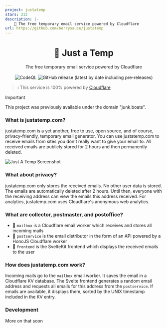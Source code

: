 ```yaml
---
project: justatemp
stars: 212
description: |-
    📮 The free temporary email service powered by Cloudflare 
url: https://github.com/berrysauce/justatemp
---
```


<h1 align="center">📮 Just a Temp</h1>
<p align="center">The free temporary email service powered by Cloudflare
  <br>
  </br>
  <img alt="CodeQL" src="https://github.com/berrysauce/justatemp/actions/workflows/github-code-scanning/codeql/badge.svg">
  <img alt="GitHub release (latest by date including pre-releases)" src="https://img.shields.io/github/v/release/berrysauce/junk.boats?color=blue&include_prereleases&label=latest%20release">
</p>

> ℹ️ This service is 100% powered by [Cloudflare](https://www.cloudflare.com/)

> [!IMPORTANT]
> This project was previously available under the domain "junk.boats".

### What is justatemp.com?
justatemp.com is a yet another, free to use, open source, and of course, privacy-friendly, temporary email generator. You can use justatemp.com to receive emails from sites you don't really want to give your email to. All received emails are publicly stored for 2 hours and then permanently deleted.

<img alt="Just A Temp Screenshot" src="https://public-cdn.berrysauce.me/shared/justatemp-screenshot-yWtqO.png">

### What about privacy?
justatemp.com only stores the received emails. No other user data is stored. The emails are automatically deleted after 2 hours. Until then, everyone with the receiving address can view the emails this address received. For analytics, justatemp.com uses Cloudflare's anonymous web analytics.

### What are collector, postmaster, and postoffice?
- 📮 `mailbox` is a Cloudflare email worker which receives and stores all incoming mails
- 🚚 `postservice` is the email distributor in the form of an API powered by a HonoJS Cloudflare worker
- 🏤 `frontend` is the SvelteKit frontend which displays the received emails to the user

### How does justatemp.com work?
Incoming mails go to the `mailbox` email worker. It saves the email in a Cloudflare KV database. The Svelte frontend generates a random email address and requests all emails for this address from the `postservice`. If emails are available, it displays them, sorted by the UNIX timestamp included in the KV entry.

### Development
More on that soon

